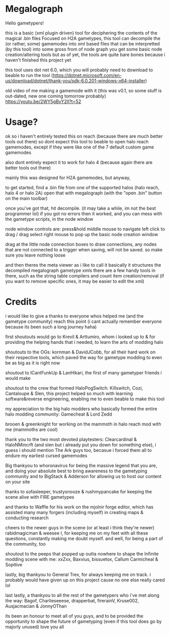 # Megalograph

Hello gametypers!

this is a basic (xml plugin driven) tool for deciphering the contents of the magical .bin files
Focused on H2A gametypes, this tool can decompile the (or rather, some) gamemodes into xml based files that can be interpretted (by this tool) into some gross from of node graph
you get some basic node creation/altering tools but as of yet, the tools are quite bare bones because i haven't finished this project yet

this tool uses dot net 6.0, which you will probably need to download to beable to run the tool (https://dotnet.microsoft.com/en-us/download/dotnet/thank-you/sdk-6.0.201-windows-x64-installer)

old video of me making a gamemode with it (this was v0.1, so some stuff is out-dated, new one coming tomorrow probably)
https://youtu.be/2WY5gBvY2lI?t=52


# Usage?

ok so i haven't entirely tested this on reach (because there are much better tools out there)
so dont expect this tool to beable to open halo reach gamemodes, except if they were like one of the 7 default custom game gamemodes

also dont entirely expect it to work for halo 4 (because again there are better tools out there)

mainly this was designed for H2A gamemodes, but anyway,

to get started, find a .bin file from one of the supported halos (halo reach, halo 4 or halo 2A)
open that with megalograph (with the "open .bin" button on the main toolbar)

once you've got that, hit decompile. (it may take a while, im not the best programmer lol)
if you got no errors then it worked, and you can mess with the gametype scripts, in the node window

node window controls are: 
press&hold middle mouse to navigate
left click to drag / drag select
right mouse to pop up the basic node creation window

drag at the little node connection boxes to draw connections, 
any nodes that are not connected to a trigger when saving, will not be saved. 
so make sure you leave nothing loose


and then theres the meta viewer as i like to call it
basically it structures the decompiled megalograph gametype xmls
there are a few handy tools in there, such as the string table compilers and count item creation/removal 
(if you want to remove specific ones, it may be easier to edit the xml)


# Credits 

i would like to give a thanks to everyone whos helped me (and the gametype community) reach this point
(i cant actually remember everyone because its been such a long journey haha)

first shoutouts would go to Krevil & Arttumiro, whom i looked up to & for providing the helping hands that i needed, to learn the arts of modding halo

shoutouts to the OGs: kornman & DavidJCobb, for all their hard work on their respective tools, which paved the way for gametype modding to even be as big as it is right now

shoutout to ICantFunkUp & LanHikari, the first of many gametyper friends i would make

shoutout to the crew that formed HaloPogSwitch: Killswitch, Cozi, Cantaloupe & Slen, this project helped so much with learning software&reverse engineering, enabling me to even beable to make this tool

my appreciation to the big halo modders who basically formed the entire halo modding community: Gamecheat & Lord Zedd

brooen & greenknight for working on the mammoth in halo reach mod with me (mammoths are cool)

thank you to the two most devoted playtesters: Clearcardinal & HaloNMincrft (and slen but i already put you down for something else), 
i guess i should mention The Ark guys too, becasue i forced them all to endure my earliest cursed gamemodes

Big thankyou to whoronavirus for being the massive legend that you are, and doing your absolute best to bring awareness to the gametyping community
and to BigStack & Adderson for allowing us to host our content on your site

thanks to sofasleeper, trustysnooze & rushmypancake for keeping the scene alive with FIRE gametypes

and thanks to Waffle for his work on the mjolnir forge editor, which has assisted many many forgers (including myself) in creating maps & conducting research

cheers to the newer guys in the scene (or at least i think they're newer) rabidmagicman & weesee I, 
for keeping me on my feet with all these questions, constantly making me doubt myself. and well, for being a part of the community, too

shoutout to the peeps that popped up outta nowhere to shape the Infinite modding scene with me: xxZxx, Baxvius, bissuetox, Callum Carmicheal & Sopitive

lastly, big thankyou to General Trex, for always keeping me on track. i probably would have given up on this project cause no one else really cared lol

last lastly, a thankyou to all the rest of the gametypers who i've met along the way: Bagof, Charlieseeese, drapperbat, firerainV, Kruse002, Ausjacmacian & JonnyOThan

its been an honour to meet all of you guys, and to be provided the opportunity to shape the future of gametyping (even if this tool does go by majorly unused)
love you all
